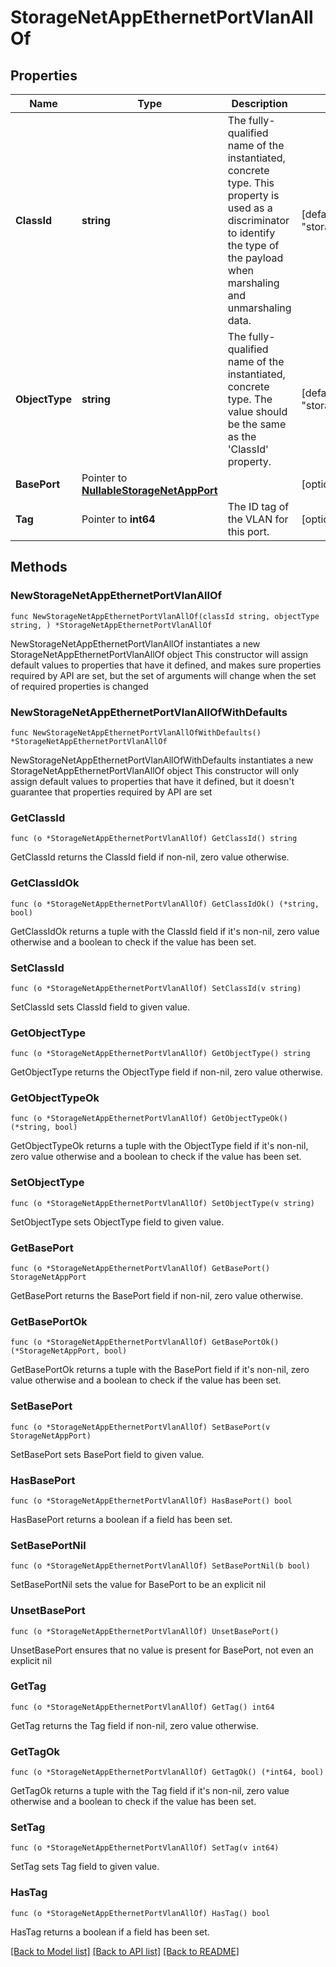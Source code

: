 # StorageNetAppEthernetPortVlanAllOf

## Properties

Name | Type | Description | Notes
------------ | ------------- | ------------- | -------------
**ClassId** | **string** | The fully-qualified name of the instantiated, concrete type. This property is used as a discriminator to identify the type of the payload when marshaling and unmarshaling data. | [default to "storage.NetAppEthernetPortVlan"]
**ObjectType** | **string** | The fully-qualified name of the instantiated, concrete type. The value should be the same as the &#39;ClassId&#39; property. | [default to "storage.NetAppEthernetPortVlan"]
**BasePort** | Pointer to [**NullableStorageNetAppPort**](StorageNetAppPort.md) |  | [optional] 
**Tag** | Pointer to **int64** | The ID tag of the VLAN for this port. | [optional] [readonly] 

## Methods

### NewStorageNetAppEthernetPortVlanAllOf

`func NewStorageNetAppEthernetPortVlanAllOf(classId string, objectType string, ) *StorageNetAppEthernetPortVlanAllOf`

NewStorageNetAppEthernetPortVlanAllOf instantiates a new StorageNetAppEthernetPortVlanAllOf object
This constructor will assign default values to properties that have it defined,
and makes sure properties required by API are set, but the set of arguments
will change when the set of required properties is changed

### NewStorageNetAppEthernetPortVlanAllOfWithDefaults

`func NewStorageNetAppEthernetPortVlanAllOfWithDefaults() *StorageNetAppEthernetPortVlanAllOf`

NewStorageNetAppEthernetPortVlanAllOfWithDefaults instantiates a new StorageNetAppEthernetPortVlanAllOf object
This constructor will only assign default values to properties that have it defined,
but it doesn't guarantee that properties required by API are set

### GetClassId

`func (o *StorageNetAppEthernetPortVlanAllOf) GetClassId() string`

GetClassId returns the ClassId field if non-nil, zero value otherwise.

### GetClassIdOk

`func (o *StorageNetAppEthernetPortVlanAllOf) GetClassIdOk() (*string, bool)`

GetClassIdOk returns a tuple with the ClassId field if it's non-nil, zero value otherwise
and a boolean to check if the value has been set.

### SetClassId

`func (o *StorageNetAppEthernetPortVlanAllOf) SetClassId(v string)`

SetClassId sets ClassId field to given value.


### GetObjectType

`func (o *StorageNetAppEthernetPortVlanAllOf) GetObjectType() string`

GetObjectType returns the ObjectType field if non-nil, zero value otherwise.

### GetObjectTypeOk

`func (o *StorageNetAppEthernetPortVlanAllOf) GetObjectTypeOk() (*string, bool)`

GetObjectTypeOk returns a tuple with the ObjectType field if it's non-nil, zero value otherwise
and a boolean to check if the value has been set.

### SetObjectType

`func (o *StorageNetAppEthernetPortVlanAllOf) SetObjectType(v string)`

SetObjectType sets ObjectType field to given value.


### GetBasePort

`func (o *StorageNetAppEthernetPortVlanAllOf) GetBasePort() StorageNetAppPort`

GetBasePort returns the BasePort field if non-nil, zero value otherwise.

### GetBasePortOk

`func (o *StorageNetAppEthernetPortVlanAllOf) GetBasePortOk() (*StorageNetAppPort, bool)`

GetBasePortOk returns a tuple with the BasePort field if it's non-nil, zero value otherwise
and a boolean to check if the value has been set.

### SetBasePort

`func (o *StorageNetAppEthernetPortVlanAllOf) SetBasePort(v StorageNetAppPort)`

SetBasePort sets BasePort field to given value.

### HasBasePort

`func (o *StorageNetAppEthernetPortVlanAllOf) HasBasePort() bool`

HasBasePort returns a boolean if a field has been set.

### SetBasePortNil

`func (o *StorageNetAppEthernetPortVlanAllOf) SetBasePortNil(b bool)`

 SetBasePortNil sets the value for BasePort to be an explicit nil

### UnsetBasePort
`func (o *StorageNetAppEthernetPortVlanAllOf) UnsetBasePort()`

UnsetBasePort ensures that no value is present for BasePort, not even an explicit nil
### GetTag

`func (o *StorageNetAppEthernetPortVlanAllOf) GetTag() int64`

GetTag returns the Tag field if non-nil, zero value otherwise.

### GetTagOk

`func (o *StorageNetAppEthernetPortVlanAllOf) GetTagOk() (*int64, bool)`

GetTagOk returns a tuple with the Tag field if it's non-nil, zero value otherwise
and a boolean to check if the value has been set.

### SetTag

`func (o *StorageNetAppEthernetPortVlanAllOf) SetTag(v int64)`

SetTag sets Tag field to given value.

### HasTag

`func (o *StorageNetAppEthernetPortVlanAllOf) HasTag() bool`

HasTag returns a boolean if a field has been set.


[[Back to Model list]](../README.md#documentation-for-models) [[Back to API list]](../README.md#documentation-for-api-endpoints) [[Back to README]](../README.md)


